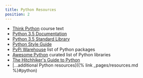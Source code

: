 ```yaml
---
title: Python Resources
position: 2
---
```


* [Think Python](http://greenteapress.com/wp/think-python-2e/) course text
* [Python 3.5 Documentation](https://docs.python.org/3.5/)
* [Python 3.5 Standard Library](https://docs.python.org/3.5/library/index.html)
* [Python Style Guide](https://www.python.org/dev/peps/pep-0008/)
* [PyPi Warehouse](https://pypi.org) list of Python packages
* [Awesome Python](https://awesome-python.com) curated list of Python libraries
* [The Hitchhiker's Guide to Python](http://docs.python-guide.org/en/latest/)
* […additional Python resources]({% link _pages/resources.md %}#python)
